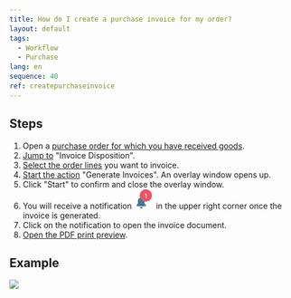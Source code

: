 ```yaml
---
title: How do I create a purchase invoice for my order?
layout: default
tags:
  - Workflow
  - Purchase
lang: en
sequence: 40
ref: createpurchaseinvoice
---
```


## Steps
1. Open a [purchase order for which you have received goods](CreateGoodsReceipt).
1. [Jump to](JumptoviaSidebar) "Invoice Disposition".
1. [Select the order lines](RecordSelection) you want to invoice.
1. [Start the action](StartAction) "Generate Invoices". An overlay window opens up.
1. Click "Start" to confirm and close the overlay window.
1. You will receive a notification ![](assets/NotificationBell_WebUI.png) in the upper right corner once the invoice is generated.
1. Click on the notification to open the invoice document.
1. [Open the PDF print preview](PrintPreview).

## Example
![](assets/CreatePurchaseInvoice.gif)

